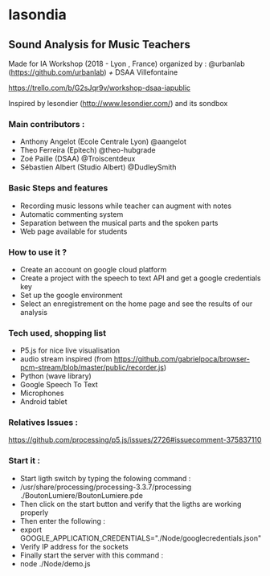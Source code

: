 # lasondia
## Sound Analysis for Music Teachers

Made for IA Workshop (2018 - Lyon , France) organized by : @urbanlab (https://github.com/urbanlab) *+* DSAA Villefontaine

https://trello.com/b/G2sJqr9v/workshop-dsaa-iapublic

Inspired by lesondier (http://www.lesondier.com/) and its sondbox

### Main contributors :
- Anthony Angelot (Ecole Centrale Lyon) @aangelot
- Theo Ferreira (Epitech) @theo-hubgrade
- Zoé Paille (DSAA) @Troiscentdeux
- Sébastien Albert (Studio Albert) @DudleySmith

### Basic Steps and features
- Recording music lessons while teacher can augment with notes
- Automatic commenting system
- Separation between the musical parts and the spoken parts
- Web page available for students

### How to use it ?
- Create an account on google cloud platform
- Create a project with the speech to text API and get a google credentials key
- Set up the google environment
- Select an enregistrement on the home page and see the results of our analysis

### Tech used, shopping list
- P5.js for nice live visualisation
- audio stream inspired (from https://github.com/gabrielpoca/browser-pcm-stream/blob/master/public/recorder.js)
- Python (wave library)
- Google Speech To Text
- Microphones
- Android tablet

### Relatives Issues :
https://github.com/processing/p5.js/issues/2726#issuecomment-375837110

### Start it :
- Start ligth switch by typing the folowing command :
- /usr/share/processing/processing-3.3.7/processing ./BoutonLumiere/BoutonLumiere.pde
- Then click on the start button and verify that the ligths are working properly
- Then enter the following :
- export GOOGLE_APPLICATION_CREDENTIALS="./Node/googlecredentials.json"
- Verify IP address for the sockets
- Finally start the server with this command :
- node ./Node/demo.js

